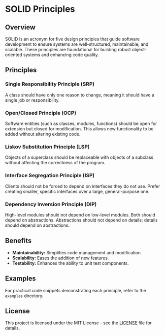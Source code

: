 # SOLID Principles

## Overview

SOLID is an acronym for five design principles that guide software development to ensure systems are well-structured, maintainable, and scalable. These principles are foundational for building robust object-oriented systems and enhancing code quality.

## Principles

### Single Responsibility Principle (SRP)

A class should have only one reason to change, meaning it should have a single job or responsibility.

### Open/Closed Principle (OCP)

Software entities (such as classes, modules, functions) should be open for extension but closed for modification. This allows new functionality to be added without altering existing code.

### Liskov Substitution Principle (LSP)

Objects of a superclass should be replaceable with objects of a subclass without affecting the correctness of the program.

### Interface Segregation Principle (ISP)

Clients should not be forced to depend on interfaces they do not use. Prefer creating smaller, specific interfaces over a large, general-purpose one.

### Dependency Inversion Principle (DIP)

High-level modules should not depend on low-level modules. Both should depend on abstractions. Abstractions should not depend on details; details should depend on abstractions.

## Benefits

- **Maintainability:** Simplifies code management and modification.
- **Scalability:** Eases the addition of new features.
- **Testability:** Enhances the ability to unit test components.

## Examples

For practical code snippets demonstrating each principle, refer to the `examples` directory.

## License

This project is licensed under the MIT License - see the [LICENSE](LICENSE) file for details.
